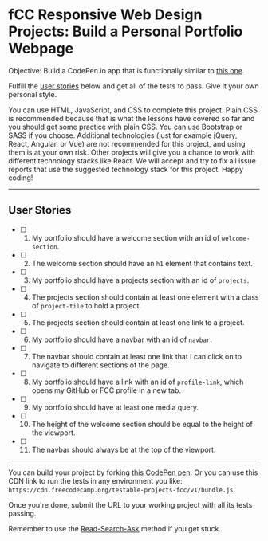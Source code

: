 # fCC Responsive Web Design Projects: Build a Personal Portfolio Webpage  

Objective: Build a CodePen.io app that is functionally similar to [this one](https://codepen.io/freeCodeCamp/full/zNBOYG).  

Fulfill the [user stories](https://en.wikipedia.org/wiki/User_story) below and get all of the tests to pass. Give it your own personal style.  

You can use HTML, JavaScript, and CSS to complete this project. Plain CSS is recommended because that is what the lessons have covered so far and you should get some practice with plain CSS. You can use Bootstrap or SASS if you choose. Additional technologies (just for example jQuery, React, Angular, or Vue) are not recommended for this project, and using them is at your own risk. Other projects will give you a chance to work with different technology stacks like React. We will accept and try to fix all issue reports that use the suggested technology stack for this project. Happy coding!

---

## User Stories  

- [ ] 1. My portfolio should have a welcome section with an id of `welcome-section`.  
- [ ] 2. The welcome section should have an `h1` element that contains text.  
- [ ] 3. My portfolio should have a projects section with an id of `projects`.  
- [ ] 4. The projects section should contain at least one element with a class of `project-tile` to hold a project.  
- [ ] 5. The projects section should contain at least one link to a project.  
- [ ] 6. My portfolio should have a navbar with an id of `navbar`.  
- [ ] 7. The navbar should contain at least one link that I can click on to navigate to different sections of the page.  
- [ ] 8. My portfolio should have a link with an id of `profile-link`, which opens my GitHub or FCC profile in a new tab.  
- [ ] 9. My portfolio should have at least one media query.  
- [ ] 10. The height of the welcome section should be equal to the height of the viewport.  
- [ ] 11. The navbar should always be at the top of the viewport.      
 
---

You can build your project by forking [this CodePen pen](http://codepen.io/freeCodeCamp/pen/MJjpwO). Or you can use this CDN link to run the tests in any environment you like: `https://cdn.freecodecamp.org/testable-projects-fcc/v1/bundle.js`.

Once you're done, submit the URL to your working project with all its tests passing.  

Remember to use the [Read-Search-Ask](https://forum.freecodecamp.org/t/how-to-get-help-when-you-are-stuck/19514) method if you get stuck.  
